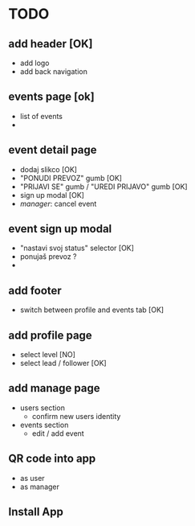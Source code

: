 # TODO

## add header [OK]

- add logo
- add back navigation

## events page [ok]

- list of events
-

## event detail page

- dodaj slikco [OK]
- "PONUDI PREVOZ" gumb [OK]
- "PRIJAVI SE" gumb / "UREDI PRIJAVO" gumb [OK]
- sign up modal [OK]
- _manager_: cancel event

## event sign up modal

- "nastavi svoj status" selector [OK]
- ponujaš prevoz ?
-

## add footer

- switch between profile and events tab [OK]

## add profile page

- select level [NO]
- select lead / follower [OK]

## add manage page

- users section
  - confirm new users identity
- events section
  - edit / add event

## QR code into app

- as user
- as manager


## Install App